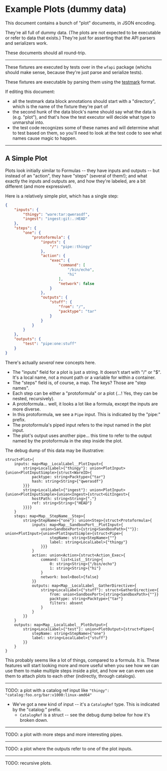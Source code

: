 Example Plots (dummy data)
==========================

This document contains a bunch of "plot" documents, in JSON encoding.

They're all full of dummy data.
(The plots are not expected to be executable or refer to data that exists.)
They're just for asserting that the API parsers and serializers work.

These documents should all round-trip.

---

These fixtures are executed by tests over in the `wfapi` package
(whichs should make sense, because they're just parse and serialize tests).

These fixtures are executable by parsing them using
the [testmark](https://github.com/warpfork/go-testmark) format.

If editing this document:

- all the testmark data block annotations should start with a "directory", which is the name of the fixture they're part of
- the second hunk of the data block's name should say what the data is (e.g. "plot"),
  and that's how the test executor will decide what type to unmarshal into.
- the test code recognizes some of these names and will determine what to test based on them,
  so you'll need to look at the test code to see what names cause magic to happen.

---


A Simple Plot
-------------

Plots look initially similar to Formulas -- they have inputs and outputs --
but instead of an "action", they have "steps" (several of them!);
and what exactly the inputs and outputs are, and how they're labeled, are a bit different (and more expressive!).

Here is a relatively simple plot, which has a single step:

[testmark]:# (simple-plot/plot)
```json
{
	"inputs": {
		"thingy": "ware:tar:qwerasdf",
		"ingest": "ingest:git:.:HEAD"
	},
	"steps": {
		"one": {
			"protoformula": {
				"inputs": {
					"/": "pipe::thingy"
				},
				"action": {
					"exec": {
						"command": [
							"/bin/echo",
							"hi"
						],
						"network": false
					}
				},
				"outputs": {
					"stuff": {
						"from": "/",
						"packtype": "tar"
					}
				}
			}
		}
	},
	"outputs": {
		"test": "pipe:one:stuff"
	}
}
```

There's actually *several* new concepts here.

- The "inputs" field for a plot is just a string.  It doesn't start with "/" or "$".  It's a local name, not a mount path or a variable for within a container.
- The "steps" field is, of course, a map.  The keys?  Those are "step names".
- Each step can be either a "protoformula" or a plot (...!  Yes, they can be nested, recursively).
- A protoformula... well, it looks a lot like a formula, except the inputs are more diverse.
- In this protoformula, we see a `Pipe` input.  This is indicated by the "pipe:" prefix.
- The protoformula's piped input refers to the input named in the plot input.
- The plot's output uses another pipe... this time to refer to the output named by the protoformula in the step inside the plot.

The debug dump of this data may be illustrative:

[testmark]:# (simple-plot/plot.debug)
```text
struct<Plot>{
	inputs: map<Map__LocalLabel__PlotInput>{
		string<LocalLabel>{"thingy"}: union<PlotInput>{union<PlotInputSimple>{struct<WareID>{
			packtype: string<Packtype>{"tar"}
			hash: string<String>{"qwerasdf"}
		}}}
		string<LocalLabel>{"ingest"}: union<PlotInput>{union<PlotInputSimple>{union<Ingest>{struct<GitIngest>{
			hostPath: string<String>{"."}
			ref: string<String>{"HEAD"}
		}}}}
	}
	steps: map<Map__StepName__Step>{
		string<StepName>{"one"}: union<Step>{struct<Protoformula>{
			inputs: map<Map__SandboxPort__PlotInput>{
				union<SandboxPort>{string<SandboxPath>{""}}: union<PlotInput>{union<PlotInputSimple>{struct<Pipe>{
					stepName: string<StepName>{""}
					label: string<LocalLabel>{"thingy"}
				}}}
			}
			action: union<Action>{struct<Action_Exec>{
				command: list<List__String>{
					0: string<String>{"/bin/echo"}
					1: string<String>{"hi"}
				}
				network: bool<Bool>{false}
			}}
			outputs: map<Map__LocalLabel__GatherDirective>{
				string<LocalLabel>{"stuff"}: struct<GatherDirective>{
					from: union<SandboxPort>{string<SandboxPath>{""}}
					packtype: string<Packtype>{"tar"}
					filters: absent
				}
			}
		}}
	}
	outputs: map<Map__LocalLabel__PlotOutput>{
		string<LocalLabel>{"test"}: union<PlotOutput>{struct<Pipe>{
			stepName: string<StepName>{"one"}
			label: string<LocalLabel>{"stuff"}
		}}
	}
}
```

This probably seems like a lot of things, compared to a formula.
It is.
These features will start looking more and more useful when you see
how we can use them to make multiple steps inside a plot,
and how we can even use them to attach plots to each other (indirectly, through catalogs).

---

TODO: a plot with a catalog ref input like `"thingy": "catalog:foo.org/bar:v1000:linux-amd64"`

- We've got a new kind of input -- it's a `CatalogRef` type.  This is indicated by the "catalog:" prefix.
	- `CatalogRef` is a struct -- see the debug dump below for how it's broken down.

---

TODO: a plot with more steps and more interesting pipes.

---

TODO: a plot where the outputs refer to one of the plot inputs.

---

TODO: recursive plots.
